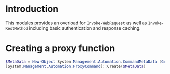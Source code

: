 # Introduction

This modules provides an overload for `Invoke-WebRequest` as well as `Invoke-RestMethod` including basic authentication and response caching.

# Creating a proxy function

```powershell
$MetaData = New-Object System.Management.Automation.CommandMetaData (Get-Command Invoke-RestMethod)
[System.Management.Automation.ProxyCommand]::Create($MetaData)
```